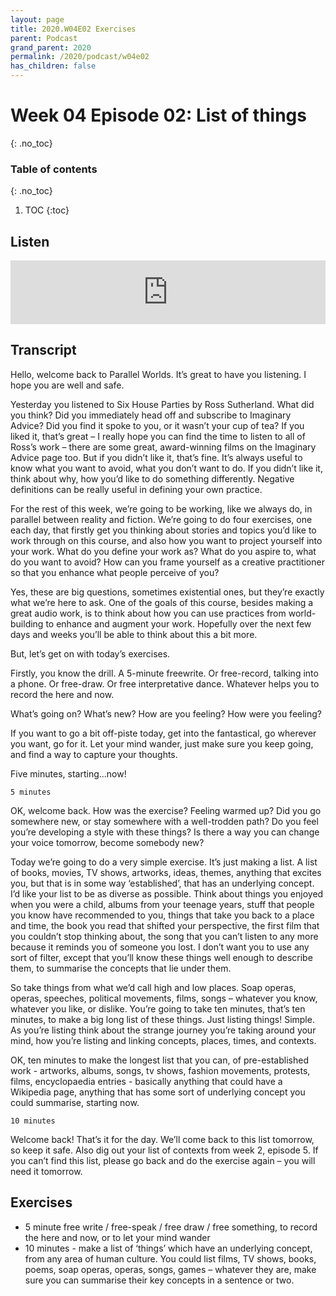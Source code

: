 ```yaml
---
layout: page
title: 2020.W04E02 Exercises
parent: Podcast
grand_parent: 2020
permalink: /2020/podcast/w04e02
has_children: false
---
```


# Week 04 Episode 02: List of things
{: .no_toc}

### Table of contents
{: .no_toc}

1. TOC
{:toc}

## Listen

<iframe src="https://anchor.fm/olliepalmer/embed/episodes/Week-04-Episode-02-Exercises-a-list-of-things-edjs78" height="102px" width="100%" frameborder="0" scrolling="no"></iframe>

## Transcript

Hello, welcome back to Parallel Worlds. It’s great to have you listening. I hope you are well and safe.

Yesterday you listened to Six House Parties by Ross Sutherland. What did you think? Did you immediately head off and subscribe to Imaginary Advice? Did you find it spoke to you, or it wasn’t your cup of tea? If you liked it, that’s great – I really hope you can find the time to listen to all of Ross’s work – there are some great, award-winning films on the Imaginary Advice page too. But if you didn’t like it, that’s fine. It’s always useful to know what you want to avoid, what you don’t want to do. If you didn’t like it, think about why, how you’d like to do something differently. Negative definitions can be really useful in defining your own practice.

For the rest of this week, we’re going to be working, like we always do, in parallel between reality and fiction. We’re going to do four exercises, one each day, that firstly get you thinking about stories and topics you’d like to work through on this course, and also how you want to project yourself into your work. What do you define your work as? What do you aspire to, what do you want to avoid? How can you frame yourself as a creative practitioner so that you enhance what people perceive of you?

Yes, these are big questions, sometimes existential ones, but they’re exactly what we’re here to ask. One of the goals of this course, besides making a great audio work, is to think about how you can use practices from world-building to enhance and augment your work. Hopefully over the next few days and weeks you’ll be able to think about this a bit more.

But, let’s get on with today’s exercises.

Firstly, you know the drill. A 5-minute freewrite. Or free-record, talking into a phone. Or free-draw. Or free interpretative dance. Whatever helps you to record the here and now.

What’s going on? What’s new? How are you feeling? How were you feeling?

If you want to go a bit off-piste today, get into the fantastical, go wherever you want, go for it. Let your mind wander, just make sure you keep going, and find a way to capture your thoughts.

Five minutes, starting...now!

```
5 minutes
```

OK, welcome back. How was the exercise? Feeling warmed up? Did you go somewhere new, or stay somewhere with a well-trodden path? Do you feel you’re developing a style with these things? Is there a way you can change your voice tomorrow, become somebody new?

Today we’re going to do a very simple exercise. It’s just making a list. A list of books, movies, TV shows, artworks, ideas, themes, anything that excites you, but that is in some way ‘established’, that has an underlying concept. I’d like your list to be as diverse as possible. Think about things you enjoyed when you were a child, albums from your teenage years, stuff that people you know have recommended to you, things that take you back to a place and time, the book you read that shifted your perspective, the first film that you couldn’t stop thinking about, the song that you can’t listen to any more because it reminds you of someone you lost. I don’t want you to use any sort of filter, except that you’ll know these things well enough to describe them, to summarise the concepts that lie under them.

So take things from what we’d call high and low places. Soap operas, operas, speeches, political movements, films, songs – whatever you know, whatever you like, or dislike. You’re going to take ten minutes, that’s ten minutes, to make a big long list of these things. Just listing things! Simple. As you’re listing think about the strange journey you’re taking around your mind, how you’re listing and linking concepts, places, times, and contexts.

OK, ten minutes to make the longest list that you can, of pre-established work - artworks, albums, songs, tv shows, fashion movements, protests, films, encyclopaedia entries - basically anything that could have a Wikipedia page, anything that has some sort of underlying concept you could summarise, starting now.

```
10 minutes
```

Welcome back! That’s it for the day. We’ll come back to this list tomorrow, so keep it safe. Also dig out your list of contexts from week 2, episode 5. If you can’t find this list, please go back and do the exercise again – you will need it tomorrow.

## Exercises

- 5 minute free write / free-speak / free draw / free something, to record the here and now, or to let your mind wander
- 10 minutes - make a list of ‘things’ which have an underlying concept, from any area of human culture. You could list films, TV shows, books, poems, soap operas, operas, songs, games – whatever they are, make sure you can summarise their key concepts in a sentence or two.
